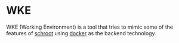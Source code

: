 # WKE

WKE (Working Environment) is a tool that tries to mimic some of the features of
[schroot](https://wiki.debian.org/Schroot) using
[docker](https://www.docker.com) as the backend technology.

